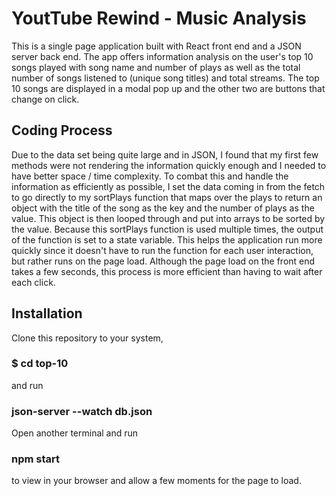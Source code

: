 # YoutTube Rewind - Music Analysis

This is a single page application built with React front end and a JSON server back end. The app offers information analysis on the user's top 10 songs played with song name and number of plays as well as the total number of songs listened to (unique song titles) and total streams. The top 10 songs are displayed in a modal pop up and the other two are buttons that change on click.

## Coding Process

Due to the data set being quite large and in JSON, I found that my first few methods were not rendering the information quickly enough and I needed to have better space / time complexity. To combat this and handle the information as efficiently as possible, I set the data coming in from the fetch to go directly to my sortPlays function that maps over the plays to return an object with the title of the song as the key and the number of plays as the value. This object is then looped through and put into arrays to be sorted by the value. Because this sortPlays function is used multiple times, the output of the function is set to a state variable. This helps the application run more quickly since it doesn't have to run the function for each user interaction, but rather runs on the page load. Although the page load on the front end takes a few seconds, this process is more efficient than having to wait after each click.

## Installation

Clone this repository to your system,

### $ cd top-10

and run

### json-server --watch db.json

Open another terminal and run

### npm start

to view in your browser and allow a few moments for the page to load.

